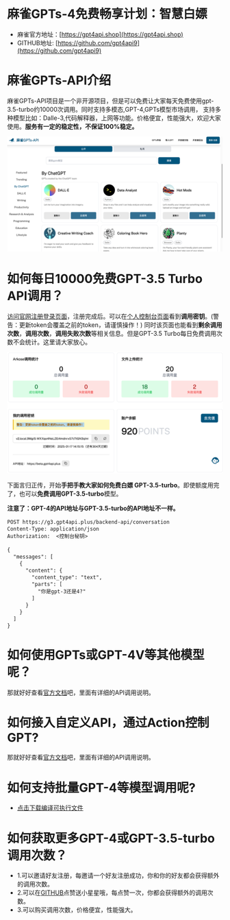 # 麻雀GPTs-4免费畅享计划：智慧白嫖

- 麻雀官方地址：[https://gpt4api.shop](https://gpt4api.shop)
- GITHUB地址: [https://github.com/gpt4api9](https://github.com/gpt4api9)

# 麻雀GPTs-API介绍

麻雀GPTs-API项目是一个非开源项目，但是可以免费让大家每天免费使用gpt-3.5-turbo约10000次调用。同时支持多模态,GPT-4,GPTs模型市场调用，
支持多种模型比如：Dalle-3,代码解释器，上网等功能。价格便宜，性能强大，欢迎大家使用。**服务有一定的稳定性，不保证100%稳定。**

![img.png](img.png)

# 如何每日10000免费GPT-3.5 Turbo API调用？

[访问官网注册登录页面](https://gpt4api.shop)，注册完成后。可以在[个人控制台页面](https://gpt4api.shop/console)看到**调用密钥**。(警告：更新token会覆盖之前的token，请谨慎操作！)
同时该页面也能看到**剩余调用次数**，**调用次数**，**调用失败次数**等相关信息。但是GPT-3.5 Turbo每日免费调用次数不会统计。这里请大家放心。

![img_1.png](img_1.png)

下面言归正传，开始**手把手教大家如何免费白嫖 GPT-3.5-turbo**。即使额度用完了，也可以**免费调用GPT-3.5-turbo**模型。

**注意了：GPT-4的API地址与GPT-3.5-turbo的API地址不一样。**

```http request
POST https://g3.gpt4api.plus/backend-api/conversation
Content-Type: application/json
Authorization:  <控制台秘钥>

{
  "messages": [
    {
      "content": {
        "content_type": "text",
        "parts": [
          "你是gpt-3还是4?"
        ]
      }
    }
  ]
}
```

# 如何使用GPTs或GPT-4V等其他模型呢？

那就好好查看[官方文档](https://docs.gpt4api.shop/)吧，里面有详细的API调用说明。

# 如何接入自定义API，通过Action控制GPT?

那就好好查看[官方文档](https://docs.gpt4api.shop/)吧，里面有详细的API调用说明。


# 如何支持批量GPT-4等模型调用呢?

- [点击下载编译可执行文件](https://github.com/gpt4api9/gpt4batch/releases)

# 如何获取更多GPT-4或GPT-3.5-turbo调用次数？

- 1.可以邀请好友注册，每邀请一个好友注册成功，你和你的好友都会获得额外的调用次数。
- 2.可以在[GITHUB](https://github.com/gpt4api9)点赞送小星星哦，每点赞一次，你都会获得额外的调用次数。
- 3.可以购买调用次数，价格便宜，性能强大。
